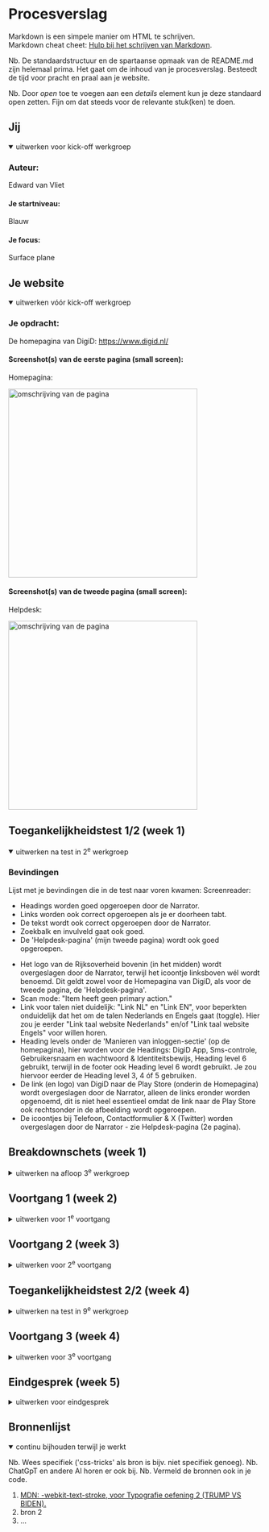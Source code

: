 # Procesverslag
Markdown is een simpele manier om HTML te schrijven.  
Markdown cheat cheet: [Hulp bij het schrijven van Markdown](https://github.com/adam-p/markdown-here/wiki/Markdown-Cheatsheet).

Nb. De standaardstructuur en de spartaanse opmaak van de README.md zijn helemaal prima. Het gaat om de inhoud van je procesverslag. Besteedt de tijd voor pracht en praal aan je website.

Nb. Door *open* toe te voegen aan een *details* element kun je deze standaard open zetten. Fijn om dat steeds voor de relevante stuk(ken) te doen.





## Jij

<details open>
  <summary>uitwerken voor kick-off werkgroep</summary>

  ### Auteur:
  Edward van Vliet

  #### Je startniveau:
  Blauw

  #### Je focus:
  Surface plane
 
</details>





## Je website

<details open>
  <summary>uitwerken vóór kick-off werkgroep</summary>

  ### Je opdracht:
  De homepagina van DigiD: https://www.digid.nl/

  #### Screenshot(s) van de eerste pagina (small screen): 
  Homepagina:   
     
  <img src="readme-images/Homepagina_web_capture_4-9-2023_171610_www.digid.nl.jpeg" width="375px" alt="omschrijving van de pagina">

  #### Screenshot(s) van de tweede pagina (small screen):
  Helpdesk:   
     
  <img src="readme-images/Helpdesk_web_capture_6-9-2023_2433_www.digid.nl.jpeg" width="375px" alt="omschrijving van de pagina">
 
</details>



## Toegankelijkheidstest 1/2 (week 1)

<details open>
  <summary>uitwerken na test in 2<sup>e</sup> werkgroep</summary>

  ### Bevindingen
  Lijst met je bevindingen die in de test naar voren kwamen:
  Screenreader:
  + Headings worden goed opgeroepen door de Narrator.
  + Links worden ook correct opgeroepen als je er doorheen tabt.
  + De tekst wordt ook correct opgeroepen door de Narrator.
  + Zoekbalk en invulveld gaat ook goed.
  + De 'Helpdesk-pagina' (mijn tweede pagina) wordt ook goed opgeroepen.
  - Het logo van de Rijksoverheid bovenin (in het midden) wordt overgeslagen door de Narrator, terwijl het icoontje linksboven wél wordt benoemd. Dit geldt zowel voor de Homepagina van DigiD, als voor de tweede pagina, de 'Helpdesk-pagina'.
  - Scan mode: "Item heeft geen primary action."
  - Link voor talen niet duidelijk: "Link NL" en "Link EN", voor beperkten onduidelijk dat het om de talen Nederlands en Engels gaat (toggle). Hier zou je eerder "Link taal website Nederlands" en/of "Link taal website Engels" voor willen horen.
  - Heading levels onder de 'Manieren van inloggen-sectie' (op de homepagina), hier worden voor de Headings: DigiD App, Sms-controle, Gebruikersnaam en wachtwoord & Identiteitsbewijs, Heading level 6 gebruikt, terwijl in de footer ook Heading level 6 wordt gebruikt. Je zou hiervoor eerder de Heading level 3, 4 óf 5 gebruiken.
  - De link (en logo) van DigiD naar de Play Store (onderin de Homepagina) wordt overgeslagen door de Narrator, alleen de links eronder worden opgenoemd, dit is niet heel essentieel omdat de link naar de Play Store ook rechtsonder in de afbeelding wordt opgeroepen. 
  - De icoontjes bij Telefoon, Contactformulier & X (Twitter) worden overgeslagen door de Narrator - zie Helpdesk-pagina (2e pagina).

  
</details>



## Breakdownschets (week 1)

<details>
  <summary>uitwerken na afloop 3<sup>e</sup> werkgroep</summary>

  ### de hele pagina: 
  <img src="readme-images/dummy-plaatje.jpg" width="375px" alt="breakdown van de hele pagina">

  ### dynamisch deel (bijv menu): 
  <img src="readme-images/dummy-plaatje.jpg" width="375px" alt="breakdown van een dynamisch deel">

  ### wellicht nog een dynamisch deel (bijv filter): 
  <img src="readme-images/dummy-plaatje.jpg" width="375px" alt="breakdown van nog een dynamisch deel">

</details>





## Voortgang 1 (week 2)

<details>
  <summary>uitwerken voor 1<sup>e</sup> voortgang</summary>

  ### Stand van zaken
  hier dit ging goed & dit was lastig (neem ook screenshots op van delen van je website en code)


  ### Agenda voor meeting
  samen met je groepje opstellen

  | student 1      | student 2          | student 3    | student 4        |
  | ---            | ---                | ---          | ---              |
  | dit bespreken  | en dit             | en ik dit    | en dan ik dat    |
  | en dat ook nog | dit als er tijd is | nog een punt | dit wil ik zeker |
  | ...            | ...                | ...          | ...              |


  ### Verslag van meeting
  hier na afloop snel de uitkomsten van de meeting vastleggen

  - punt 1
  - punt 2
  - nog een punt
  - ...

</details>





## Voortgang 2 (week 3)

<details>
  <summary>uitwerken voor 2<sup>e</sup> voortgang</summary>

  ### Stand van zaken
  hier dit ging goed & dit was lastig (neem ook screenshots op van delen van je website en code)


  ### Agenda voor meeting
  samen met je groepje opstellen

  | student 1      | student 2          | student 3    | student 4        |
  | ---            | ---                | ---          | ---              |
  | dit bespreken  | en dit             | en ik dit    | en dan ik dat    |
  | en dat ook nog | dit als er tijd is | nog een punt | dit wil ik zeker |
  | ...            | ...                | ...          | ...              |


  ### Verslag van meeting
  hier na afloop snel de uitkomsten van de meeting vastleggen

  - punt 1
  - punt 2
  - nog een punt
- ...

</details>





## Toegankelijkheidstest 2/2 (week 4)

<details>
  <summary>uitwerken na test in 9<sup>e</sup> werkgroep</summary>

  ### Bevindingen
  Lijst met je bevindingen die in de test naar voren kwamen (geef ook aan wat er verbeterd is):

</details>





## Voortgang 3 (week 4)

<details>
  <summary>uitwerken voor 3<sup>e</sup> voortgang</summary>

  ### Stand van zaken
  hier dit ging goed & dit was lastig (neem ook screenshots op van delen van je website en code)


  ### Agenda voor meeting
  samen met je groepje opstellen

  | student 1      | student 2          | student 3    | student 4        |
  | ---            | ---                | ---          | ---              |
  | dit bespreken  | en dit             | en ik dit    | en dan ik dat    |
  | en dat ook nog | dit als er tijd is | nog een punt | dit wil ik zeker |
  | ...            | ...                | ...          | ...              |


  ### Verslag van meeting
  hier na afloop snel de uitkomsten van de meeting vastleggen

  - punt 1
  - punt 2
  - nog een punt
  - ...

</details>





## Eindgesprek (week 5)

<details>
  <summary>uitwerken voor eindgesprek</summary>

  ### Je uitkomst - karakteristiek screenshots:
  <img src="readme-images/dummy-plaatje.jpg" width="375px" alt="uitomst opdracht 1">


  ### Dit ging goed/Heb ik geleerd: 
  Korte omschrijving met plaatjes

  <img src="readme-images/dummy-plaatje.jpg" width="375px" alt="top">


  ### Dit was lastig/Is niet gelukt:
  Korte omschrijving met plaatjes

  <img src="readme-images/dummy-plaatje.jpg" width="375px" alt="bummer">
</details>





## Bronnenlijst

<details open>
  <summary>continu bijhouden terwijl je werkt</summary>

  Nb. Wees specifiek ('css-tricks' als bron is bijv. niet specifiek genoeg). 
  Nb. ChatGpT en andere AI horen er ook bij.
  Nb. Vermeld de bronnen ook in je code.

  1. [MDN: -webkit-text-stroke, voor Typografie oefening 2 (TRUMP VS BIDEN).](https://developer.mozilla.org/en-US/docs/Web/CSS/-webkit-text-stroke)
  2. bron 2
  3. ...

</details>
